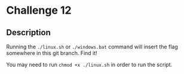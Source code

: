 # Challenge 12

## Description

Running the `./linux.sh` or `./windows.bat` command will insert the flag somewhere in this git branch. Find it!

You may need to run  `chmod +x ./linux.sh` in order to run the script.

